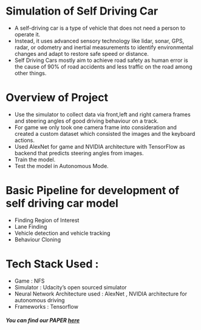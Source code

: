# Simulation of Self Driving Car

- A self-driving car is a type of vehicle that does not need a person to operate it. 
- Instead, it uses advanced sensory technology like lidar, sonar, GPS, radar, or odometry and inertial measurements to identify environmental changes and adapt to restore safe speed or distance. 
- Self Driving Cars mostly aim to achieve road safety as human error is the cause of 90% of road accidents and less traffic on the road among other things.

# Overview of Project
- Use the simulator to collect data via front,left and right camera frames and steering angles of good driving behaviour on a track.
- For game we only took one camera frame into consideration and created a custom dataset which consisted the images and the keyboard actions.
- Used AlexNet for game and NVIDIA architecture with TensorFlow as backend that predicts steering angles from images.
- Train the model.
- Test the model in Autonomous Mode.

# Basic Pipeline for development of self driving car model
- Finding Region of Interest
- Lane Finding
- Vehicle detection and vehicle tracking
- Behaviour Cloning

# Tech Stack Used :
- Game : NFS
- Simulator : Udacity’s open sourced simulator 
- Neural Network Architecture used : AlexNet , NVIDIA architecture for autonomous driving
- Frameworks : Tensorflow 


#####  You can find our PAPER [here](https://docs.google.com/document/d/1Fk6uRNHvq6btsG8yL0DM_ZHeSn9nyNgHXM7yZkRy_rM/edit?usp=sharing)
